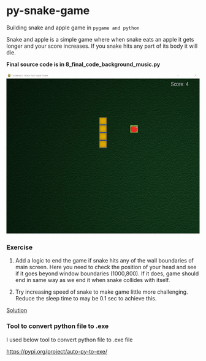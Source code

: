 # py-snake-game
Building snake and apple game in `pygame and python`

Snake and apple is a simple game where when snake eats an apple it gets longer and your score increases. If you snake hits any part of its body it will die.

**Final source code is in 8_final_code_background_music.py**

![](game_preview.gif)

### Exercise

1. Add a logic to end the game if snake hits any of the wall boundaries of main screen. 
Here you need to check the position of your head and see if it goes beyond window boundaries (1000,800). 
If it does, game should end in same way as we end it when snake collides with itself.

2. Try increasing speed of snake to make game little more challenging.  Reduce the sleep time to may be 0.1 sec to achieve this.

[Solution](https://github.com/codebasics/python_projects/blob/main/1_snake_game/exercise_solution.py)

### Tool to convert python file to .exe

I used below tool to convert python file to .exe file

https://pypi.org/project/auto-py-to-exe/

